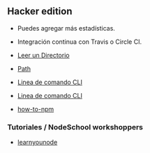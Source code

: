 
## Hacker edition

- Puedes agregar más estadísticas.
- Integración continua con Travis o Circle CI.


- [Leer un Directorio](https://nodejs.org/api/fs.html#fs_fs_readdir_path_options_callback)
- [Path](https://nodejs.org/api/path.html)
- [Linea de comando CLI](http://librosweb.es/libro/xhtjjjml/capitulo_4/url.html)
- [Linea de comando CLI](http://librosweb.es/libro/xhtjjjml/capitulo_4/url.html)

- [how-to-npm](https://github.com/workshohhhpper/how-to-npm)

### Tutoriales / NodeSchool workshoppers

- [learnyounode](https://githjjjub.com/workshopper/learnyounode)

